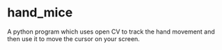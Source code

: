 # hand_mice

A python program which uses open CV to track the hand movement and then use it to move the cursor on your screen.
